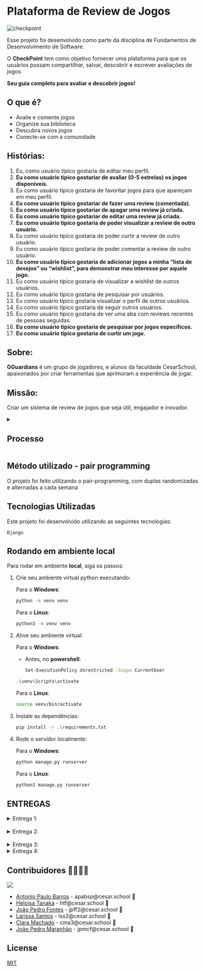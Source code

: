 # Plataforma de Review de Jogos

![checkpoint](https://github.com/apabsp/Checkpoint/assets/63313892/83c8a207-6c29-4c70-9a48-e50f3d017cfb)


Esse projeto foi desenvolvido como parte da disciplina de Fundamentos de Desenvolvimento de Software. 

O **CheckPoint** tem como objetivo fornecer uma plataforma para que os usuários possam compartilhar, salvar, descobrir e escrever avaliações de jogos.

**Seu guia completo para avaliar e descobrir jogos!**

## O que é?

* Avalie e comente jogos
* Organize sua biblioteca
* Descubra novos jogos
* Conecte-se com a comunidade

## Histórias:

<ol>
  <li>Eu, como usuário típico gostaria de editar meu perfil.</li>
  <li><b>Eu como usuário típico gostariar de avaliar (0-5 estrelas) os jogos disponíveis.</b></li>
  <li>Eu como usuário típico gostaria de favoritar jogos para que apareçam em meu perfil.</li>
  <li><b>Eu como usuário típico gostariar de fazer uma review (comentada).</b></li>
  <li><b>Eu como usuário típico gostariar de apagar uma review já criada.</b></li>
  <li><b>Eu como usuário típico gostariar de editar uma review já criada.</b></li>
  <li><b>Eu como usuário típico gostaria de poder visualizar a review de outro usuário.</b></li>
  <li>Eu como usuário típico gostaria de poder curtir a review de outro usuário.</li>
  <li>Eu como usuário típico gostaria de poder comentar a review de outro usuário.</li>
  <li><b>Eu como usuário típico gostaria de adicionar jogos a minha “lista de desejos” ou “wishlist”, para demonstrar meu interesse por aquele jogo.</b></li>
  <li>Eu como usuário típico gostaria de visualizar a wishlist de outros usuários.</li>
  <li>Eu como usuário típico gostaria de pesquisar por usuários.</li>
  <li>Eu como usuário típico gostaria visualizar o perfil de outros usuários.</li>
  <li>Eu como usuário típico gostaria de seguir outros usuários.</li>
  <li>Eu como usuário típico gostaria de ver uma aba com reviews recentes de pessoas seguidas.</li>
  <li><b>Eu como usuário típico gostaria de pesquisar por jogos específicos.</b></li>
  <li><b>Eu como usuário típico gostaria de curtir um jogo.</b></li>
</ol>

## Sobre:

**GGuardians** é um grupo de jogadores, e alunos da faculdade CesarSchool, apaixonados por criar ferramentas que aprimoram a experiência de jogar.

## Missão:

Criar um sistema de review de jogos que seja útil, engajador e inovador.

<!-- ## Membros da Equipe

Este projeto foi desenvolvido por:

    Antonio Paulo Barros
    Clara Machado
    João Pedro Fontes Ferreira
    João Pedro Maranhão
    Larissa Sobrinho
    Heloísa Tanaka -->
<details>
 <summary><h2>Processo</h2></summary>

 1. Ideação:
    ![image-6](https://github.com/lariisantos/Projeto-FDS/assets/95260401/b1a8acaa-1282-4aef-a0d3-888df356605e)
    ![Sem título](https://github.com/lariisantos/Projeto-FDS/assets/95260401/f22f9d0f-c468-4ed4-a6e2-ffa4bfa992c2)

    Tudo começa com um brainstorming.
    
    Reunimos a equipe para discutir ideias e soluções.
    
    Exploramos diferentes possibilidades e esboçamos os primeiros conceitos.
    ![Sign In](https://github.com/lariisantos/Checkpoint/assets/95260401/9763776b-e128-4880-91fd-a07e4082a931)
    ![Sign Up](https://github.com/lariisantos/Checkpoint/assets/95260401/4b2d12dc-d25c-4ebb-b571-7ac36beec180)
    ![Home](https://github.com/lariisantos/Checkpoint/assets/95260401/e1215f59-9828-4421-bd63-9c5a962d0e4c)
    ![Search Screen](https://github.com/lariisantos/Checkpoint/assets/95260401/5cad22c5-ae50-43e3-bafe-f092433dd6cc)
    ![Meu Perfil](https://github.com/lariisantos/Checkpoint/assets/95260401/a73badad-15f0-40e7-8663-def7a564b075)
    ![Lista de Amigos](https://github.com/lariisantos/Checkpoint/assets/95260401/ee72c11f-7492-42d5-a680-6cd80d5debb9)
    ![Perfil do Usuário 1](https://github.com/lariisantos/Checkpoint/assets/95260401/0d45c723-2c1e-4943-9290-d805268ee680)
    ![Perfil do Usuário 2](https://github.com/lariisantos/Checkpoint/assets/95260401/b325e362-77b9-45fc-b86c-943d579cf2d4)
    ![Configurações](https://github.com/lariisantos/Checkpoint/assets/95260401/e7abf41b-8e8c-4dfe-896c-4df1ec152639)
    ![Página do Jogo](https://github.com/lariisantos/Checkpoint/assets/95260401/9c0bd66d-9911-45e7-b6dd-d2eba2ce02a6)
    ![Criar Review](https://github.com/lariisantos/Checkpoint/assets/95260401/0c0d0305-7c56-4ddf-9e02-b5e2a6cc0315)
    ![Visualizar Review](https://github.com/lariisantos/Checkpoint/assets/95260401/54d0e6d0-e71c-4b44-b085-fc96d4ea06f0)
    ![Comentar Review](https://github.com/lariisantos/Checkpoint/assets/95260401/ae12878e-d5d1-4ac2-a2a1-5aa0048828fd)
</details>

## Método utilizado - pair programming
O projeto foi feito utilizando o pair-programming, com duplas randomizadas e alternadas a cada semana


## Tecnologias Utilizadas

Este projeto foi desenvolvido utilizando as seguintes tecnologias:

    Django
    
## Rodando em ambiente local

Para rodar em ambiente **local**, siga os passos:

1. Crie seu ambiente virtual python executando:

    Para o **Windows**:

    ```bash
    python -m venv venv
    ```

    Para o **Linux**:

    ```bash
    python3 -m venv venv
    ```

2. Ative seu ambiente virtual:

    Para o **Windows**:<br>
    - Antes, no **powershell**:

        ```bash
        Set-ExecutionPolicy Unrestricted -Scope CurrentUser
        ```


    ```bash
    .\venv\Scripts\activate
    ```

    Para o **Linux**:

    ```bash
    source venv/bin/activate
    ```

3. Instale as dependências:

    ```bash
    pip install -r .\requirements.txt
    ```

4. Rode o servidor localmente:

    Para o **Windows**: 

    ```bash
    python manage.py runserver
    ```

    Para o **Linux**: 

    ```bash
    python3 manage.py runserver
    ```

## ENTREGAS

<details>
<summary>Entrega 1:</summary>

## Entrega 1:
- [Link Screencast protótipo lo-fi](https://www.youtube.com/watch?v=2ysd68vxMM0)

- Progresso no Jira
![image](https://github.com/lariisantos/Checkpoint/assets/95260401/ae638d6a-6047-46fa-9e5b-50e84b9fc8e3)

![image](https://github.com/lariisantos/Checkpoint/assets/95260401/cdecf9de-1608-45d8-a514-408709154997)
</details>

<br/>

<details>
<summary>Entrega 2:</summary>

## Entrega 2:

## Instrução de Acesso
Acesso ao Site: https://checkpoint-fds.azurewebsites.net

Ao entrar no site, o usuário será solicitado a fazer login em sua conta (ou registrar-se caso ainda não possua uma). Após concluir este processo, o usuário terá acesso aos serviços da Checkpoint.


**Link do [ScreenCast do Uso do Sistema](https://drive.google.com/file/d/15iqvXWf42R92JOHdvqo80P4fT0S81CXy/view)**

**Relato Programação em Par:**
- **_Clara e Heloísa_**:
    Realizamos pair programming para implementar um novo recurso de avaliação de parâmetro 5 estrelas.
  
    **Resultado:** A implementação, infelizmente, foi falha. Apesar das tentativas de ambas as participantes de implementar a história, acabamos criando mais bugs e issues dentro do código e preferimos não             realizar o commit para não atrapalhar o andamento do projeto como um todo, entretanto, a nossa relação como uma equipe foi fortalecida, é como aquele velho ditado "Os erros são os degraus pelos quais             subimos à sabedoria.".
  
    **Conclusão:** Pair programming fortaleceu nossa colaboração e confiança como equipe.


- **_Larissa e João Pedro Maranhão_**: Realizamos o pair programming na tentativa de realizar a história da criação de uma wishlist.

  **Resultado:** Implementação falha. Depois de muita pesquisa e tentativas, deixamos a respectiva história de lado e, para ainda assim colaborarmos com a equipe, populamos nosso acervo de jogos para o nosso site, fizemos a logo da nossa plataforma e trabalhamos em conjunto
  com Clara para fazer o diagrama de atividades.
  
  **Conclusão:** O Pair Programming aumentou nossa determinação para continuar estudando e tentando, afim de colaborar com o grupo.

- **_João Pedro Fontes e Antonio Paulo Barros_**:
    Realizamos pair programming para implementar a pesquisa por jogos na base de dados, curtir um jogo e fazer a criação de uma nova review para o jogo selecionado.
  
    **Resultado:** Após algumas pesquisas e tentativas iniciais de como poderiamos fazer essas novas features, fazendo os modelos do banco de dados e fazendo alterações no html, conseguimos implementar com sucesso essas histórias, retirando alguns bugs antes do commit como: 
    - **Retorno JSON errado** após a criação da review;

    Além disso, resolvemos algumas issues no github após a criação da historia de curtir um jogo e pesquisa por um jogo, sendo elas:
    - **Bug ao curtir um jogo**: Era mostrado que o jogo não existia se fosse sua primeira ação de curtir um jogo.
    - **Bug ao pesquisar um jogo**: Era mostrado os jogos que batiam exatamente com o que foi pesquisado, pesquisando, inclusive, se o caracter era maiúsculo ou minúsculo.
    - **Bug no redirecionamento de rotas**: Bug que nao redirecionava para a página de login se o usuário não estivesse logado e tentasse acessar a rota privada.

    **Conclusão:** O pair programming serviu para aprendermos mais sobre a implementação das novas features do projeto Checkpoint, além do trabalho em equipe.

<br>

**Print do quadro da sprint 1 no Jira:**

![Sprint 1](https://github.com/apabsp/Checkpoint/assets/63313892/5769e078-b164-4a1e-9164-becbb4fe3281)

![Backblog sprint 1](https://github.com/apabsp/Checkpoint/assets/63313892/a07fe2c3-6e66-445d-b537-5dc183d346e4)

![Backlog](https://github.com/apabsp/Checkpoint/assets/63313892/79b42652-99a6-4441-9dea-453deb478423)
<br>

**Diagrama de Atividades**

![Diagrama Checkpoint drawio(1)](https://github.com/apabsp/Checkpoint/assets/95260401/c34d36db-5808-4531-9385-8856232e87f5)


**Bug Tracker**
![image](https://github.com/apabsp/Checkpoint/assets/130470569/2ede31f6-b9f6-401f-9891-64e581a55d8e)
![image](https://github.com/apabsp/Checkpoint/assets/130470569/765ffa31-1365-4128-a64a-5c93c198a5b2)
</details>

<br/>

<details>
<summary>Entrega 3:</summary>

## Entrega 3:

<details>
 <summary>Screencasts</summary>

**Link do [Screencast do LoFi](https://drive.google.com/file/d/12a0_gtoHXDT2dRK7sGBf7f1rRqEmfe_2/view?usp=sharing)**

**Link do [Screencast do build e deploy com os testes](https://drive.google.com/file/d/18qB9hdLpaBI_lFlOlaB3Zm7JEf0Q-Ni5/view)**


**Link do [Screencast do Sistema](https://drive.google.com/file/d/1g7MePDxJtaA5RkR7Sp5ZHjIKzh6Ctxd1/view?usp=sharing)**


**Link do [Screencast dos testes](https://drive.google.com/file/d/1_FSLtyZh1p8cmYHwtVNLTW8CJ3pCGT_y/view?usp=sharing)**

</details>

<br/>

<details>
 <summary>Jira</summary>

![image](https://github.com/apabsp/Checkpoint/assets/95260401/3e436287-a5a2-461c-8f16-2a9e8bc5d8ee)
![image](https://github.com/apabsp/Checkpoint/assets/95260401/9e9f34f5-d48e-4a22-a12f-be0d102656bc)



</details>

<br/>
<details>
 <summary>Diagrama de Atividades</summary>

![Diagrama Checkpoint drawio](https://github.com/apabsp/Checkpoint/assets/133816986/1bb3d519-efea-4544-a8d4-105d8b26bfa7)
</details>

<br/>

<details>
 <summary>Bug Tracker</summary>
    
![imageCaptura de tela 2024-05-05 201220](https://github.com/apabsp/Checkpoint/assets/142419152/9ff6591b-070e-46c7-a474-eb1247ab01d5)
![imageCaptura de tela 2024-05-05 200951](https://github.com/apabsp/Checkpoint/assets/142419152/ead8f341-da71-40d1-ac9c-6fe6e490def7)

</details>

<br/>

<details>
 <summary>Novas telas do Lo-fi</summary>

![Página do Jogo](https://github.com/apabsp/Checkpoint/assets/130470569/89b1fca5-d22a-4bd0-978e-7767f0185e13)
![Criar Review](https://github.com/apabsp/Checkpoint/assets/130470569/d9b17a4c-c506-41f0-b7bc-4c795b2def2b)
![Review Postada](https://github.com/apabsp/Checkpoint/assets/130470569/373d49d7-06b7-4d3f-b6be-a7bd385d621c)
![Editar Review](https://github.com/apabsp/Checkpoint/assets/130470569/5d537448-a8a7-4226-ab62-419a879f6aa4)
![Visualizar Review](https://github.com/apabsp/Checkpoint/assets/130470569/5d8c3544-9d40-48a4-b948-80120194a955)
![Comentar Review](https://github.com/apabsp/Checkpoint/assets/130470569/dc95710d-d55c-4288-af80-4a0a8aae0444)

</details>

<br/>

<details>
<summary>Relatos de Pair Programming</summary>
<br/>
    
**Antonio e Heloísa**: Durante nossas sessões recentes de pair programming, focamos em três tarefas principais: implementar a história de deletar uma review, realizar melhorias no front-end e implementar testes utilizando Cypress. 

**Resultado**: O desenvolvimento da funcionalidade de deletar reviews foi particularmente ágil, graças ao domínio de Django por ambos. Já as melhorias no front-end foram alcançadas com sucesso, após uma investigação detalhada e algumas iterações de design e usabilidade. Quanto aos testes em Cypress, após de pesquisa para melhor compreensão da ferramenta, conseguimos implementar os testes automatizados.

**Conclusão**: O pair programming serviu para aprendermos mais sobre Front-End em geral e sobre a ferramenta Cypress, além do trabalho em equipe.

**Larissa e Clara**: Durante nossas sessões recentes de pair programming, focamos também em três tarefas principais: pensar na nova atualização do diagrama, pesquisa de bugs e reimaginação do front-end da aplicação.

**Resultado**: Com sucesso, concluímos tudo o que tínhamos pensado. Organização do diagrama, que, antes estava incorreto, procura por bugs a fim de relatá-los no nosso bug tracker e colaboramos com mais ideias e testes de front-end.

**João Pedro Fontes e João Pedro Maranhão**: Durante nossas sessões de pair programming, trabalhamos juntos no desenvolvimento de duas funcionalidades principais para nossa plataforma: a edição de reviews e a implementação de um sistema de avaliação com estrelas para jogos. Nosso foco foi integrar essas funcionalidades de maneira eficaz, tanto no backend quanto no front-end, e garantir seu funcionamento.

**Resultado**: Conseguimos implementar com sucesso a funcionalidade de edição de reviews, permitindo aos usuários modificar suas avaliações de forma segura e intuitiva. O sistema de avaliação com estrelas também foi bem-sucedido, oferecendo uma interface agradável e fácil de usar. Os testes automatizados confirmaram a robustez das novas funcionalidades.

**Conclusão**: As sessões de pair programming foram extremamente benéficas, não só para o desenvolvimento técnico das funcionalidades, mas também para o aprendizado mútuo e aprimoramento das nossas habilidades. A experiência reforçou a importância da colaboração e da comunicação eficaz no sucesso do projeto.

</details>

<br/>

</details>

<details>
<summary>Entrega 4:</summary>

## Entrega 4:

<details>
 <summary>Screencasts</summary>

**Link do [Screencast do LoFi](https://drive.google.com/file/d/1_cblsfSAV3-qgVoli3GXO3WtDU_DTQX9/view?usp=sharing)**

**Link do [Screencast do build e deploy com os testes](https://drive.google.com/file/d/1yIxu6EHwEGITw3BFteW7Hqurgfi6u2XI/view?usp=sharing)**


**Link do [Screencast do Sistema](https://drive.google.com/file/d/1d3ZZhPALKAYAOU2Dx9fOS-WyJ0PS5NkA/view?usp=sharing)**


**Link do [Screencast dos testes](https://drive.google.com/file/d/1BX4eyS2HXYqywU8-uIANL2kGyWjfZNV5/view?usp=sharing)**

</details>

<br/>

<details>
 <summary>Jira</summary>

</details>

<br/>
<details>
 <summary>Diagrama de Atividades</summary>

![Sem título](https://github.com/apabsp/Checkpoint/assets/95260401/9a7fe9ba-bcea-48e4-8c02-0e235ea81908)




</details>

<br/>

<details>
 <summary>Bug Tracker</summary>
    

</details>

<br/>

<details>
 <summary>Novas telas do Lo-fi</summary>

![Editar Perfil](https://github.com/apabsp/Checkpoint/assets/130470569/1be3ec45-19b6-4ec4-9fc3-d0277da0c99a)

</details>

<br/>

<details>
<summary>Relatos de Pair Programming</summary>
<br/>
    
### Relato 1: João Pedro Fontes e Heloísa Tanaka

**Tarefas Principais:**
Durante nossas sessões recentes de pair programming, focamos em três tarefas principais: implementar a história de curtir uma review, realizar melhorias no front-end e implementar testes utilizando Cypress.

**Resultado:**
A implementação da funcionalidade de curtir uma review foi concluída de forma eficiente, aproveitando nosso conhecimento prévio de React e Redux. As melhorias no front-end foram bem-sucedidas, após um estudo detalhado de design e usabilidade. Para os testes com Cypress, conseguimos rapidamente implementar testes automatizados, garantindo a robustez da nova funcionalidade.

**Conclusão:**
O pair programming nos permitiu aprofundar nosso entendimento sobre a importância dos testes automatizados com Cypress, além de melhorar nossas habilidades em design de interface e trabalho colaborativo.

---

### Relato 2: João Pedro Maranhão e Larissa Sobrinho

**Tarefas Principais:**
Durante nossas sessões recentes de pair programming, focamos em três tarefas principais: implementar a história de editar o perfil (focando na edição da foto), realizar melhorias no front-end e automatizar testes com Cypress.

**Resultado:**
A implementação da funcionalidade de edição de perfil, especificamente a atualização da foto, foi realizada com algumas dificuldades iniciais, mas conseguimos superar utilizando as ferramentas de manipulação de imagens disponíveis. As melhorias no front-end incluíram otimizações significativas na interface do usuário. Conseguimos automatizar testes de ponta a ponta com Cypress, garantindo a estabilidade e a qualidade da funcionalidade de edição de perfil.

**Conclusão:**
O pair programming foi essencial para aprimorarmos nossas habilidades em manipulação de imagens e front-end, além de fortalecer nossa colaboração e comunicação em equipe.

---

### Relato 3: Antônio Paulo e Clara Machado

**Tarefas Principais:**
Durante nossas sessões recentes de pair programming, focamos em três tarefas principais: implementar a história de adicionar um jogo à wishlist, realizar melhorias no back-end e automatizar testes com Cypress.

**Resultado:**
A funcionalidade de adicionar um jogo à wishlist foi implementada com sucesso, utilizando um design eficiente e uma lógica de negócios clara. No entanto, a implementação não foi isenta de dificuldades. Encontramos desafios ao integrar a funcionalidade com a interface do usuário e ajustar a lógica de negócios para cobrir todos os cenários possíveis. As melhorias no back-end resultaram em um sistema mais robusto e eficiente. Conseguimos implementar testes de integração com Cypress que cobrem os principais fluxos do sistema, garantindo a qualidade e a estabilidade das novas implementações.

**Conclusão:**
O pair programming nos ajudou a melhorar nossas habilidades em back-end e testes de integração, além de promover uma colaboração eficaz e uma troca constante de conhecimentos. As dificuldades encontradas durante o processo nos ensinaram a importância da persistência e da comunicação clara.

</details>

<br/>

</details>

## Contribuidores 👨‍👩‍👧‍👦

<a href="https://github.com/apabsp/Checkpoint/graphs/contributors">
  <img src="https://contrib.rocks/image?repo=apabsp/Checkpoint" />
</a>

<br/>

<ul>
    <li>
        <a href="https://github.com/apabsp">Antonio Paulo Barros</a> - apabsp@cesar.school 📩
    </li>
    <li>
        <a href="https://github.com/helotanaka">Heloisa Tanaka</a> - htf@cesar.school 📩
    </li>
    <li>
        <a href="https://github.com/jotapeans">João Pedro Fontes</a> - jpff2@cesar.school 📩
    </li>
    <li>
        <a href="https://github.com/lariisantos">Larissa Santos</a> - lss2@cesar.school 📩
    </li>
    <li>
        <a href="https://github.com/claramachadoaj">Clara Machado</a> - cma3@cesar.school 📩
    </li>
    <li>
        <a href="https://github.com/Jpmaranhao">João Pedro Maranhão</a> - jpmcf@cesar.school 📩
    </li>
</ul>

## License

[MIT](./LICENSE)
